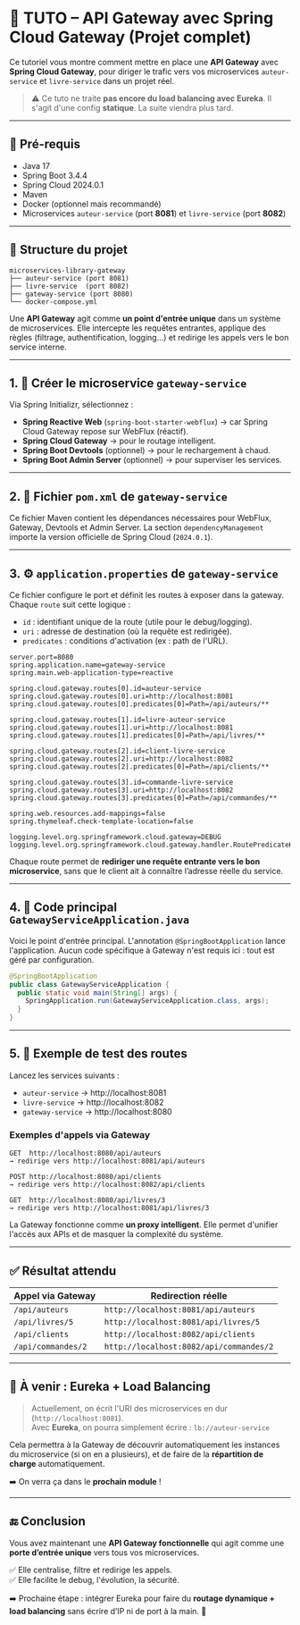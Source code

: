 # 🧠 TUTO – API Gateway avec Spring Cloud Gateway (Projet complet)

Ce tutoriel vous montre comment mettre en place une **API Gateway** avec **Spring Cloud Gateway**, pour diriger le trafic vers vos microservices `auteur-service` et `livre-service` dans un projet réel.

> ⚠️ Ce tuto ne traite **pas encore du load balancing avec Eureka**. Il s'agit d'une config **statique**. La suite viendra plus tard.

---

## 🧰 Pré-requis

- Java 17
- Spring Boot 3.4.4
- Spring Cloud 2024.0.1
- Maven
- Docker (optionnel mais recommandé)
- Microservices `auteur-service` (port **8081**) et `livre-service` (port **8082**)

---

## 📁 Structure du projet

```
microservices-library-gateway
├── auteur-service (port 8081)
├── livre-service  (port 8082)
├── gateway-service (port 8080)
└── docker-compose.yml
```

Une **API Gateway** agit comme **un point d'entrée unique** dans un système de microservices. Elle intercepte les requêtes entrantes, applique des règles (filtrage, authentification, logging...) et redirige les appels vers le bon service interne.

---

## 1. 🚀 Créer le microservice `gateway-service`

Via Spring Initializr, sélectionnez :
- **Spring Reactive Web** (`spring-boot-starter-webflux`) → car Spring Cloud Gateway repose sur WebFlux (réactif).
- **Spring Cloud Gateway** → pour le routage intelligent.
- **Spring Boot Devtools** (optionnel) → pour le rechargement à chaud.
- **Spring Boot Admin Server** (optionnel) → pour superviser les services.

---

## 2. 🧹 Fichier `pom.xml` de `gateway-service`

Ce fichier Maven contient les dépendances nécessaires pour WebFlux, Gateway, Devtools et Admin Server. La section `dependencyManagement` importe la version officielle de Spring Cloud (`2024.0.1`).

---

## 3. ⚙️ `application.properties` de `gateway-service`

Ce fichier configure le port et définit les routes à exposer dans la gateway. Chaque `route` suit cette logique :

- `id` : identifiant unique de la route (utile pour le debug/logging).
- `uri` : adresse de destination (où la requête est redirigée).
- `predicates` : conditions d'activation (ex : path de l'URL).

```properties
server.port=8080
spring.application.name=gateway-service
spring.main.web-application-type=reactive

spring.cloud.gateway.routes[0].id=auteur-service
spring.cloud.gateway.routes[0].uri=http://localhost:8081
spring.cloud.gateway.routes[0].predicates[0]=Path=/api/auteurs/**

spring.cloud.gateway.routes[1].id=livre-auteur-service
spring.cloud.gateway.routes[1].uri=http://localhost:8081
spring.cloud.gateway.routes[1].predicates[0]=Path=/api/livres/**

spring.cloud.gateway.routes[2].id=client-livre-service
spring.cloud.gateway.routes[2].uri=http://localhost:8082
spring.cloud.gateway.routes[2].predicates[0]=Path=/api/clients/**

spring.cloud.gateway.routes[3].id=commande-livre-service
spring.cloud.gateway.routes[3].uri=http://localhost:8082
spring.cloud.gateway.routes[3].predicates[0]=Path=/api/commandes/**

spring.web.resources.add-mappings=false
spring.thymeleaf.check-template-location=false

logging.level.org.springframework.cloud.gateway=DEBUG
logging.level.org.springframework.cloud.gateway.handler.RoutePredicateHandlerMapping=TRACE
```

Chaque route permet de **rediriger une requête entrante vers le bon microservice**, sans que le client ait à connaître l’adresse réelle du service.

---

## 4. 🧠 Code principal `GatewayServiceApplication.java`

Voici le point d'entrée principal. L'annotation `@SpringBootApplication` lance l'application. Aucun code spécifique à Gateway n'est requis ici : tout est géré par configuration.

```java
@SpringBootApplication
public class GatewayServiceApplication {
  public static void main(String[] args) {
    SpringApplication.run(GatewayServiceApplication.class, args);
  }
}
```

---

## 5. 🧪 Exemple de test des routes

Lancez les services suivants :
- `auteur-service` → http://localhost:8081
- `livre-service`  → http://localhost:8082
- `gateway-service` → http://localhost:8080

### Exemples d'appels via Gateway

```http
GET  http://localhost:8080/api/auteurs
→ redirige vers http://localhost:8081/api/auteurs

POST http://localhost:8080/api/clients
→ redirige vers http://localhost:8082/api/clients

GET  http://localhost:8080/api/livres/3
→ redirige vers http://localhost:8081/api/livres/3
```

La Gateway fonctionne comme **un proxy intelligent**. Elle permet d'unifier l'accès aux APIs et de masquer la complexité du système.

---

## ✅ Résultat attendu

| Appel via Gateway            | Redirection réelle                      |
|-----------------------------|------------------------------------------|
| `/api/auteurs`             | `http://localhost:8081/api/auteurs`     |
| `/api/livres/5`            | `http://localhost:8081/api/livres/5`    |
| `/api/clients`             | `http://localhost:8082/api/clients`     |
| `/api/commandes/2`         | `http://localhost:8082/api/commandes/2` |

---

## 🧼 À venir : Eureka + Load Balancing

> Actuellement, on écrit l'URI des microservices en dur (`http://localhost:8081`).  
> Avec **Eureka**, on pourra simplement écrire : `lb://auteur-service`

Cela permettra à la Gateway de découvrir automatiquement les instances du microservice (si on en a plusieurs), et de faire de la **répartition de charge** automatiquement.

➡️ On verra ça dans le **prochain module** !

---

## 🔚 Conclusion

Vous avez maintenant une **API Gateway fonctionnelle** qui agit comme une **porte d’entrée unique** vers tous vos microservices.

✅ Elle centralise, filtre et redirige les appels.  
✅ Elle facilite le debug, l'évolution, la sécurité.

➡️ Prochaine étape : intégrer Eureka pour faire du **routage dynamique + load balancing** sans écrire d’IP ni de port à la main. 🚀

